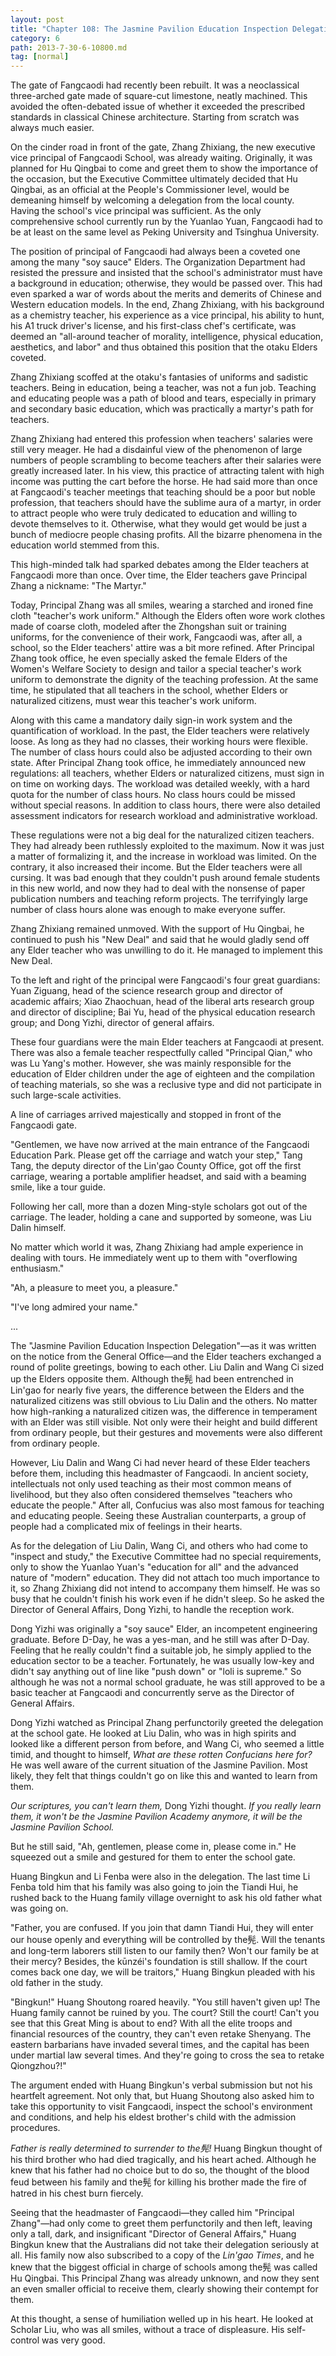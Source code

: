 ```yaml
---
layout: post
title: "Chapter 108: The Jasmine Pavilion Education Inspection Delegation"
category: 6
path: 2013-7-30-6-10800.md
tag: [normal]
---
```


The gate of Fangcaodi had recently been rebuilt. It was a neoclassical three-arched gate made of square-cut limestone, neatly machined. This avoided the often-debated issue of whether it exceeded the prescribed standards in classical Chinese architecture. Starting from scratch was always much easier.

On the cinder road in front of the gate, Zhang Zhixiang, the new executive vice principal of Fangcaodi School, was already waiting. Originally, it was planned for Hu Qingbai to come and greet them to show the importance of the occasion, but the Executive Committee ultimately decided that Hu Qingbai, as an official at the People's Commissioner level, would be demeaning himself by welcoming a delegation from the local county. Having the school's vice principal was sufficient. As the only comprehensive school currently run by the Yuanlao Yuan, Fangcaodi had to be at least on the same level as Peking University and Tsinghua University.

The position of principal of Fangcaodi had always been a coveted one among the many "soy sauce" Elders. The Organization Department had resisted the pressure and insisted that the school's administrator must have a background in education; otherwise, they would be passed over. This had even sparked a war of words about the merits and demerits of Chinese and Western education models. In the end, Zhang Zhixiang, with his background as a chemistry teacher, his experience as a vice principal, his ability to hunt, his A1 truck driver's license, and his first-class chef's certificate, was deemed an "all-around teacher of morality, intelligence, physical education, aesthetics, and labor" and thus obtained this position that the otaku Elders coveted.

Zhang Zhixiang scoffed at the otaku's fantasies of uniforms and sadistic teachers. Being in education, being a teacher, was not a fun job. Teaching and educating people was a path of blood and tears, especially in primary and secondary basic education, which was practically a martyr's path for teachers.

Zhang Zhixiang had entered this profession when teachers' salaries were still very meager. He had a disdainful view of the phenomenon of large numbers of people scrambling to become teachers after their salaries were greatly increased later. In his view, this practice of attracting talent with high income was putting the cart before the horse. He had said more than once at Fangcaodi's teacher meetings that teaching should be a poor but noble profession, that teachers should have the sublime aura of a martyr, in order to attract people who were truly dedicated to education and willing to devote themselves to it. Otherwise, what they would get would be just a bunch of mediocre people chasing profits. All the bizarre phenomena in the education world stemmed from this.

This high-minded talk had sparked debates among the Elder teachers at Fangcaodi more than once. Over time, the Elder teachers gave Principal Zhang a nickname: "The Martyr."

Today, Principal Zhang was all smiles, wearing a starched and ironed fine cloth "teacher's work uniform." Although the Elders often wore work clothes made of coarse cloth, modeled after the Zhongshan suit or training uniforms, for the convenience of their work, Fangcaodi was, after all, a school, so the Elder teachers' attire was a bit more refined. After Principal Zhang took office, he even specially asked the female Elders of the Women's Welfare Society to design and tailor a special teacher's work uniform to demonstrate the dignity of the teaching profession. At the same time, he stipulated that all teachers in the school, whether Elders or naturalized citizens, must wear this teacher's work uniform.

Along with this came a mandatory daily sign-in work system and the quantification of workload. In the past, the Elder teachers were relatively loose. As long as they had no classes, their working hours were flexible. The number of class hours could also be adjusted according to their own state. After Principal Zhang took office, he immediately announced new regulations: all teachers, whether Elders or naturalized citizens, must sign in on time on working days. The workload was detailed weekly, with a hard quota for the number of class hours. No class hours could be missed without special reasons. In addition to class hours, there were also detailed assessment indicators for research workload and administrative workload.

These regulations were not a big deal for the naturalized citizen teachers. They had already been ruthlessly exploited to the maximum. Now it was just a matter of formalizing it, and the increase in workload was limited. On the contrary, it also increased their income. But the Elder teachers were all cursing. It was bad enough that they couldn't push around female students in this new world, and now they had to deal with the nonsense of paper publication numbers and teaching reform projects. The terrifyingly large number of class hours alone was enough to make everyone suffer.

Zhang Zhixiang remained unmoved. With the support of Hu Qingbai, he continued to push his "New Deal" and said that he would gladly send off any Elder teacher who was unwilling to do it. He managed to implement this New Deal.

To the left and right of the principal were Fangcaodi's four great guardians: Yuan Ziguang, head of the science research group and director of academic affairs; Xiao Zhaochuan, head of the liberal arts research group and director of discipline; Bai Yu, head of the physical education research group; and Dong Yizhi, director of general affairs.

These four guardians were the main Elder teachers at Fangcaodi at present. There was also a female teacher respectfully called "Principal Qian," who was Lu Yang's mother. However, she was mainly responsible for the education of Elder children under the age of eighteen and the compilation of teaching materials, so she was a reclusive type and did not participate in such large-scale activities.

A line of carriages arrived majestically and stopped in front of the Fangcaodi gate.

"Gentlemen, we have now arrived at the main entrance of the Fangcaodi Education Park. Please get off the carriage and watch your step," Tang Tang, the deputy director of the Lin'gao County Office, got off the first carriage, wearing a portable amplifier headset, and said with a beaming smile, like a tour guide.

Following her call, more than a dozen Ming-style scholars got out of the carriage. The leader, holding a cane and supported by someone, was Liu Dalin himself.

No matter which world it was, Zhang Zhixiang had ample experience in dealing with tours. He immediately went up to them with "overflowing enthusiasm."

"Ah, a pleasure to meet you, a pleasure."

"I've long admired your name."

...

The "Jasmine Pavilion Education Inspection Delegation"—as it was written on the notice from the General Office—and the Elder teachers exchanged a round of polite greetings, bowing to each other. Liu Dalin and Wang Ci sized up the Elders opposite them. Although the髡 had been entrenched in Lin'gao for nearly five years, the difference between the Elders and the naturalized citizens was still obvious to Liu Dalin and the others. No matter how high-ranking a naturalized citizen was, the difference in temperament with an Elder was still visible. Not only were their height and build different from ordinary people, but their gestures and movements were also different from ordinary people.

However, Liu Dalin and Wang Ci had never heard of these Elder teachers before them, including this headmaster of Fangcaodi. In ancient society, intellectuals not only used teaching as their most common means of livelihood, but they also often considered themselves "teachers who educate the people." After all, Confucius was also most famous for teaching and educating people. Seeing these Australian counterparts, a group of people had a complicated mix of feelings in their hearts.

As for the delegation of Liu Dalin, Wang Ci, and others who had come to "inspect and study," the Executive Committee had no special requirements, only to show the Yuanlao Yuan's "education for all" and the advanced nature of "modern" education. They did not attach too much importance to it, so Zhang Zhixiang did not intend to accompany them himself. He was so busy that he couldn't finish his work even if he didn't sleep. So he asked the Director of General Affairs, Dong Yizhi, to handle the reception work.

Dong Yizhi was originally a "soy sauce" Elder, an incompetent engineering graduate. Before D-Day, he was a yes-man, and he still was after D-Day. Feeling that he really couldn't find a suitable job, he simply applied to the education sector to be a teacher. Fortunately, he was usually low-key and didn't say anything out of line like "push down" or "loli is supreme." So although he was not a normal school graduate, he was still approved to be a basic teacher at Fangcaodi and concurrently serve as the Director of General Affairs.

Dong Yizhi watched as Principal Zhang perfunctorily greeted the delegation at the school gate. He looked at Liu Dalin, who was in high spirits and looked like a different person from before, and Wang Ci, who seemed a little timid, and thought to himself, *What are these rotten Confucians here for?* He was well aware of the current situation of the Jasmine Pavilion. Most likely, they felt that things couldn't go on like this and wanted to learn from them.

*Our scriptures, you can't learn them,* Dong Yizhi thought. *If you really learn them, it won't be the Jasmine Pavilion Academy anymore, it will be the Jasmine Pavilion School.*

But he still said, "Ah, gentlemen, please come in, please come in." He squeezed out a smile and gestured for them to enter the school gate.

Huang Bingkun and Li Fenba were also in the delegation. The last time Li Fenba told him that his family was also going to join the Tiandi Hui, he rushed back to the Huang family village overnight to ask his old father what was going on.

"Father, you are confused. If you join that damn Tiandi Hui, they will enter our house openly and everything will be controlled by the髡. Will the tenants and long-term laborers still listen to our family then? Won't our family be at their mercy? Besides, the kūnzéi's foundation is still shallow. If the court comes back one day, we will be traitors," Huang Bingkun pleaded with his old father in the study.

"Bingkun!" Huang Shoutong roared heavily. "You still haven't given up! The Huang family cannot be ruined by you. The court? Still the court! Can't you see that this Great Ming is about to end? With all the elite troops and financial resources of the country, they can't even retake Shenyang. The eastern barbarians have invaded several times, and the capital has been under martial law several times. And they're going to cross the sea to retake Qiongzhou?!"

The argument ended with Huang Bingkun's verbal submission but not his heartfelt agreement. Not only that, but Huang Shoutong also asked him to take this opportunity to visit Fangcaodi, inspect the school's environment and conditions, and help his eldest brother's child with the admission procedures.

*Father is really determined to surrender to the髡!* Huang Bingkun thought of his third brother who had died tragically, and his heart ached. Although he knew that his father had no choice but to do so, the thought of the blood feud between his family and the髡 for killing his brother made the fire of hatred in his chest burn fiercely.

Seeing that the headmaster of Fangcaodi—they called him "Principal Zhang"—had only come to greet them perfunctorily and then left, leaving only a tall, dark, and insignificant "Director of General Affairs," Huang Bingkun knew that the Australians did not take their delegation seriously at all. His family now also subscribed to a copy of the *Lin'gao Times*, and he knew that the biggest official in charge of schools among the髡 was called Hu Qingbai. This Principal Zhang was already unknown, and now they sent an even smaller official to receive them, clearly showing their contempt for them.

At this thought, a sense of humiliation welled up in his heart. He looked at Scholar Liu, who was all smiles, without a trace of displeasure. His self-control was very good.